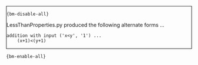 <div style="border:1px solid black;">

`{bm-disable-all}`

LessThanProperties.py produced the following alternate forms ...

```
addition with input ('x<y', '1') ...
    (x+1)<(y+1)
```

</div>

`{bm-enable-all}`

